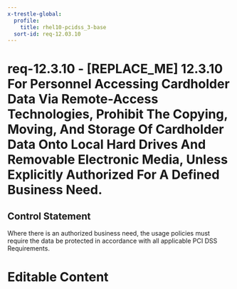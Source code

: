 ```yaml
---
x-trestle-global:
  profile:
    title: rhel10-pcidss_3-base
  sort-id: req-12.03.10
---
```


# req-12.3.10 - \[REPLACE_ME\] 12.3.10 For Personnel Accessing Cardholder Data Via Remote-Access Technologies, Prohibit The Copying, Moving, And Storage Of Cardholder Data Onto Local Hard Drives And Removable Electronic Media, Unless Explicitly Authorized For A Defined Business Need.

## Control Statement

Where there is an authorized business need, the usage policies must require the data be protected in accordance with all applicable PCI DSS Requirements.

# Editable Content

<!-- Make additions and edits below -->
<!-- The above represents the contents of the control as received by the profile, prior to additions. -->
<!-- If the profile makes additions to the control, they will appear below. -->
<!-- The above markdown may not be edited but you may edit the content below, and/or introduce new additions to be made by the profile. -->
<!-- If there is a yaml header at the top, parameter values may be edited. Use --set-parameters to incorporate the changes during assembly. -->
<!-- The content here will then replace what is in the profile for this control, after running profile-assemble. -->
<!-- The current profile has no added parts for this control, but you may add new ones here. -->
<!-- Each addition must have a heading either of the form ## Control my_addition_name -->
<!-- or ## Part a. (where the a. refers to one of the control statement labels.) -->
<!-- "## Control" parts are new parts added after the statement part. -->
<!-- "## Part" parts are new parts added into the top-level statement part with that label. -->
<!-- Subparts may be added with nested hash levels of the form ### My Subpart Name -->
<!-- underneath the parent ## Control or ## Part being added -->
<!-- See https://oscal-compass.github.io/compliance-trestle/tutorials/ssp_profile_catalog_authoring/ssp_profile_catalog_authoring for guidance. -->
